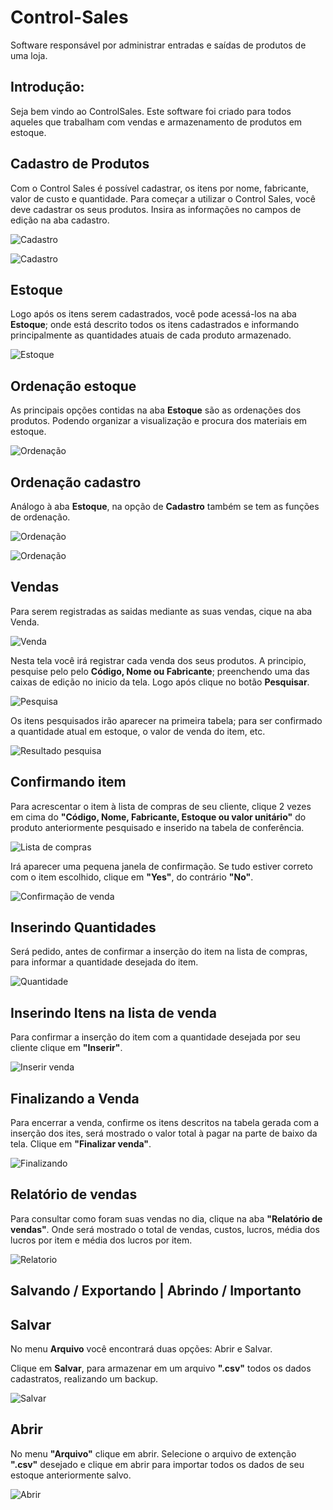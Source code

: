 # Control-Sales

Software responsável por administrar entradas e saídas de produtos de uma loja.

Introdução:
-----------------

  Seja bem vindo ao ControlSales. Este software foi criado para todos aqueles que trabalham com vendas e armazenamento de produtos em estoque.

Cadastro de Produtos
---------------------
  Com o Control Sales é possível cadastrar, os itens por nome, fabricante, valor de custo e quantidade.
  Para começar a utilizar o Control Sales, você deve cadastrar os seus produtos. Insira as informações no campos de edição na aba cadastro.
  
![Cadastro](Imagens/5.png)

![Cadastro](Imagens/6.png)

Estoque
-------
  Logo após os itens serem cadastrados, você pode acessá-los na aba **Estoque**; onde está descrito todos os itens cadastrados e informando principalmente as quantidades atuais de cada produto armazenado.
  
![Estoque](Imagens/10.png)

Ordenação estoque
-----------------
  As principais opções contidas na aba **Estoque** são as ordenações dos produtos. Podendo organizar a visualização e procura dos materiais em estoque.
  
![Ordenação](Imagens/11.png)

Ordenação cadastro
------------------
  Análogo à aba **Estoque**, na opção de **Cadastro** também se tem as funções de ordenação.

![Ordenação](Imagens/7.png)

![Ordenação](Imagens/7.png)

Vendas
------
  Para serem registradas as saidas mediante as suas vendas, cique na aba Venda.
 
 ![Venda](Imagens/1.png)
 
 Nesta tela você irá registrar cada venda dos seus produtos. A principio, pesquise pelo pelo **Código, Nome ou Fabricante**; preenchendo uma das caixas de edição no inicio da tela. Logo após clique no botão **Pesquisar**.
 
 ![Pesquisa](Imagens/12.png)

Os itens pesquisados irão aparecer na primeira tabela; para ser confirmado a quantidade atual em estoque, o valor de venda do item, etc.

![Resultado pesquisa](Imagens/13.png)

Confirmando item
----------------
Para acrescentar o item à lista de compras de seu cliente, clique 2 vezes em cima do **"Código, Nome, Fabricante, Estoque ou valor unitário"** do produto anteriormente pesquisado e inserido na tabela de conferência.

![Lista de compras](Imagens/14.png)

Irá aparecer uma pequena janela de confirmação. Se tudo estiver correto com o item escolhido, clique em **"Yes"**, do contrário **"No"**.

![Confirmação de venda](Imagens/15.png)

Inserindo Quantidades
----------------------
Será pedido, antes de confirmar a inserção do item na lista de compras, para informar a quantidade desejada do item.

![Quantidade](Imagens/16.png)

Inserindo Itens na lista de venda
---------------------------------
Para confirmar a inserção do item com a quantidade desejada por seu cliente clique em **"Inserir"**.

![Inserir venda](Imagens/17.png)

Finalizando a Venda
-------------------
Para encerrar a venda, confirme os itens descritos na tabela gerada com a inserção dos ites, será mostrado o valor total à pagar na parte de baixo da tela. Clique em **"Finalizar venda"**.

![Finalizando](Imagens/18.png)

Relatório de vendas
-------------------
Para consultar como foram suas vendas no dia, clique na aba **"Relatório de vendas"**. Onde será mostrado o total de vendas, custos, lucros, média dos lucros por item e média dos lucros por item.

![Relatorio](Imagens/19.png)

## Salvando / Exportando | Abrindo / Importanto

Salvar
--------
No menu **Arquivo** você encontrará duas opções: Abrir e Salvar.

Clique em **Salvar**, para armazenar em um arquivo **".csv"** todos os dados cadastratos, realizando um backup.

![Salvar](Imagens/21.png)

Abrir
-----
No menu **"Arquivo"** clique em abrir. Selecione o arquivo de extenção **".csv"** desejado e clique em abrir para importar todos os dados de seu estoque anteriormente salvo.

![Abrir](Imagens/22.png)
